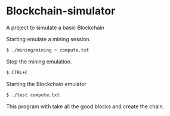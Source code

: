 # Blockchain-simulator
A project to simulate a basic Blockchain

Starting emulate a mining session.
```sh
$ ./mining/mining > compute.txt 
```


Stop the mining emulation.
```sh
$ CTRL+C
```


Starting the Blockchain emulator
```sh
$ ./test compute.txt 
```

This program with take all the good blocks and create the chain.
